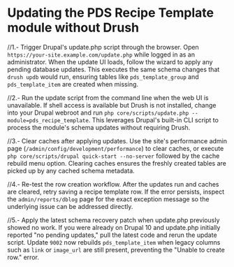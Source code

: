 # Updating the PDS Recipe Template module without Drush

//1.- Trigger Drupal's update.php script through the browser.
Open `https://your-site.example.com/update.php` while logged in as an administrator. When the
update UI loads, follow the wizard to apply any pending database updates. This executes the
same schema changes that `drush updb` would run, ensuring tables like
`pds_template_group` and `pds_template_item` are created when missing.

//2.- Run the update script from the command line when the web UI is unavailable.
If shell access is available but Drush is not installed, change into your Drupal webroot and
run `php core/scripts/update.php --module=pds_recipe_template`. This leverages Drupal's
built-in CLI script to process the module's schema updates without requiring Drush.

//3.- Clear caches after applying updates.
Use the site's performance admin page (`/admin/config/development/performance`) to clear caches,
or execute `php core/scripts/drupal quick-start --no-server` followed by the cache rebuild menu
option. Clearing caches ensures the freshly created tables are picked up by any cached schema
metadata.

//4.- Re-test the row creation workflow.
After the updates run and caches are cleared, retry saving a recipe template row. If the error
persists, inspect the `admin/reports/dblog` page for the exact exception message so the
underlying issue can be addressed directly.

//5.- Apply the latest schema recovery patch when update.php previously showed no work.
If you were already on Drupal 10 and update.php initially reported "no pending updates," pull the
latest code and rerun the update script. Update `9002` now rebuilds `pds_template_item` when legacy
columns such as `link` or `image_url` are still present, preventing the "Unable to create row." error.
